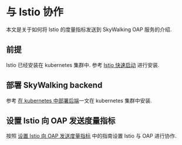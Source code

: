 # 与 Istio 协作

本文是关于如何将 Istio 的度量指标发送到 SkyWalking OAP 服务的介绍.

## 前提

Istio 已经安装在 kubernetes 集群中. 参考 [Istio 快速启动](https://istio.io/docs/setup/kubernetes/quick-start/)
进行安装.

## 部署 SkyWalking backend

参考 [在 kubernetes 中部署后端](../backend/backend-k8s.md)一文在 kubernetes 集群中安装.

## 设置 Istio 向 OAP 发送度量指标

按照 [设置 Istio 向 OAP 发送度量指标](https://github.com/apache/incubator-skywalking-kubernetes#setup-istio-to-send-metric-to-oap)
中的指南设置 Istio 与 OAP 进行协作.
